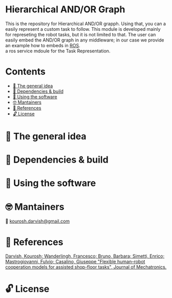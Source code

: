 # Hierarchical AND/OR Graph

This is the repository for Hierarchical AND/OR grapph. Using that, you can a easily represent a custom task to follow.
This module is developed mainly for represeting the robot tasks, but it is not limited to that. The user can easily embed the AND/OR graph in any middleware; in our case we provide an example how to embeds in [ROS](http://www.ros.org/).  
a ros service mdoule for the Task Representation.

# Contents
 - [:orange_book: The general idea](#general-idea)
 - [:hammer: Dependencies & build](#dependencies-build)
 - [:running: Using the software](#use-software)
 - [:nerd_face: Mantainers](#maintainer)
 - [:page_facing_up: References](#references)
 - [:unlock: License](#license)
 
# :orange_book: The general idea


# :hammer: Dependencies & build


# :running: Using the software


# :nerd_face: Mantainers

:email: kourosh.darvish@gmail.com

# :page_facing_up: References

[Darvish, Kourosh; Wanderlingh, Francesco; Bruno, Barbara; Simetti, Enrico; Mastrogiovanni, Fulvio; Casalino, Giuseppe "Flexible human–robot cooperation models for assisted shop-floor tasks", Journal of Mechatronics.](https://www.sciencedirect.com/science/article/pii/S0957415818300485)

# :unlock: License

